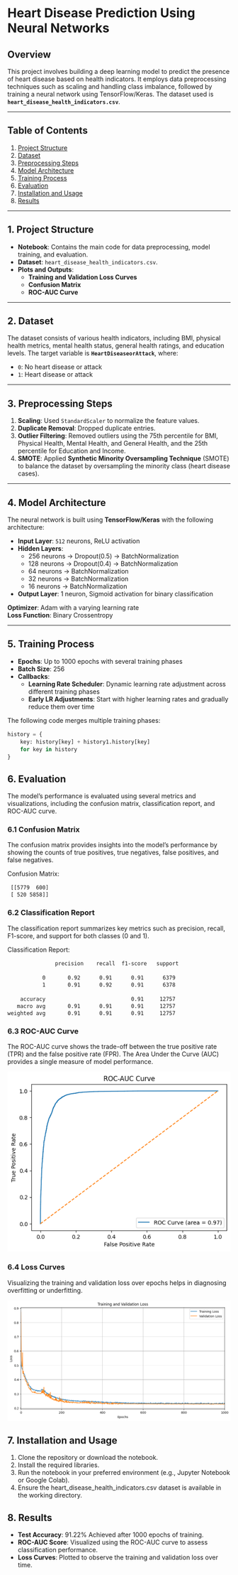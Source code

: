 # Heart Disease Prediction Using Neural Networks  

## Overview  
This project involves building a deep learning model to predict the presence of heart disease based on health indicators. It employs data preprocessing techniques such as scaling and handling class imbalance, followed by training a neural network using TensorFlow/Keras. The dataset used is **`heart_disease_health_indicators.csv`**.  

---

## Table of Contents  
1. [Project Structure](#project-structure)  
2. [Dataset](#dataset)  
3. [Preprocessing Steps](#preprocessing-steps)  
4. [Model Architecture](#model-architecture)  
5. [Training Process](#training-process)  
6. [Evaluation](#evaluation)  
7. [Installation and Usage](#installation-and-usage)  
8. [Results](#results)    

---

## 1. Project Structure  
- **Notebook**: Contains the main code for data preprocessing, model training, and evaluation.  
- **Dataset**: `heart_disease_health_indicators.csv`.  
- **Plots and Outputs**:  
  - **Training and Validation Loss Curves**  
  - **Confusion Matrix**  
  - **ROC-AUC Curve**  

---

## 2. Dataset  
The dataset consists of various health indicators, including BMI, physical health metrics, mental health status, general health ratings, and education levels. The target variable is **`HeartDiseaseorAttack`**, where:  
- `0`: No heart disease or attack  
- `1`: Heart disease or attack  

---

## 3. Preprocessing Steps  
1. **Scaling**: Used `StandardScaler` to normalize the feature values.  
2. **Duplicate Removal**: Dropped duplicate entries.  
3. **Outlier Filtering**: Removed outliers using the 75th percentile for BMI, Physical Health, Mental Health, and General Health, and the 25th percentile for Education and Income.  
4. **SMOTE**: Applied **Synthetic Minority Oversampling Technique** (SMOTE) to balance the dataset by oversampling the minority class (heart disease cases).  

---

## 4. Model Architecture  
The neural network is built using **TensorFlow/Keras** with the following architecture:  
- **Input Layer**: `512` neurons, ReLU activation  
- **Hidden Layers**:  
  - 256 neurons → Dropout(0.5) → BatchNormalization  
  - 128 neurons → Dropout(0.4) → BatchNormalization  
  - 64 neurons → BatchNormalization  
  - 32 neurons → BatchNormalization  
  - 16 neurons → BatchNormalization  
- **Output Layer**: 1 neuron, Sigmoid activation for binary classification  

**Optimizer**: Adam with a varying learning rate  
**Loss Function**: Binary Crossentropy  

---

## 5. Training Process  
- **Epochs**: Up to 1000 epochs with several training phases  
- **Batch Size**: 256  
- **Callbacks**:  
  - **Learning Rate Scheduler**: Dynamic learning rate adjustment across different training phases  
  - **Early LR Adjustments**: Start with higher learning rates and gradually reduce them over time  

The following code merges multiple training phases:  

```python
history = {
    key: history[key] + history1.history[key]
    for key in history
}
```
## 6. Evaluation  
The model’s performance is evaluated using several metrics and visualizations, including the confusion matrix, classification report, and ROC-AUC curve.

### 6.1 Confusion Matrix  
The confusion matrix provides insights into the model’s performance by showing the counts of true positives, true negatives, false positives, and false negatives.  

Confusion Matrix:
```
 [[5779  600]
 [ 520 5858]]
```

### 6.2 Classification Report
The classification report summarizes key metrics such as precision, recall, F1-score, and support for both classes (0 and 1).


Classification Report:
```
               precision    recall  f1-score   support

           0       0.92      0.91      0.91      6379
           1       0.91      0.92      0.91      6378

    accuracy                           0.91     12757
   macro avg       0.91      0.91      0.91     12757
weighted avg       0.91      0.91      0.91     12757
```


### 6.3 ROC-AUC Curve
The ROC-AUC curve shows the trade-off between the true positive rate (TPR) and the false positive rate (FPR). The Area Under the Curve (AUC) provides a single measure of model performance.

![ROC-AUC curve](ROC-AUC_curve.png)

### 6.4 Loss Curves
Visualizing the training and validation loss over epochs helps in diagnosing overfitting or underfitting.

![Training Vs. Validation Loss](TrainingVsValidationLoss.png)

## 7. Installation and Usage

1. Clone the repository or download the notebook.
2. Install the required libraries.
3. Run the notebook in your preferred environment (e.g., Jupyter Notebook or Google Colab).
4. Ensure the heart_disease_health_indicators.csv dataset is available in the working directory.


## 8. Results
- **Test Accuracy**: 91.22% Achieved after 1000 epochs of training.
- **ROC-AUC Score**: Visualized using the ROC-AUC curve to assess classification performance.
- **Loss Curves**: Plotted to observe the training and validation loss over time.


